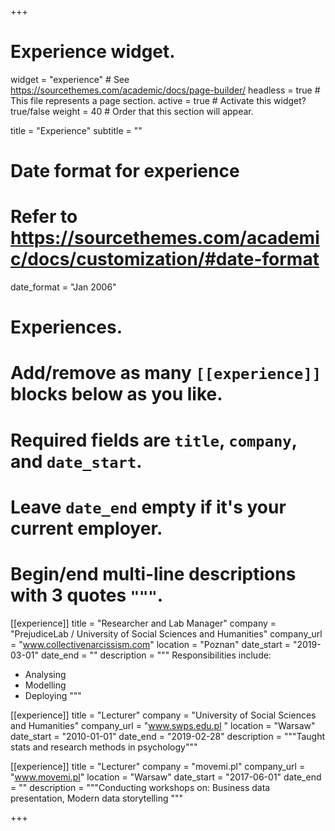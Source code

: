 +++
# Experience widget.
widget = "experience"  # See https://sourcethemes.com/academic/docs/page-builder/
headless = true  # This file represents a page section.
active = true  # Activate this widget? true/false
weight = 40  # Order that this section will appear.

title = "Experience"
subtitle = ""

# Date format for experience
#   Refer to https://sourcethemes.com/academic/docs/customization/#date-format
date_format = "Jan 2006"

# Experiences.
#   Add/remove as many `[[experience]]` blocks below as you like.
#   Required fields are `title`, `company`, and `date_start`.
#   Leave `date_end` empty if it's your current employer.
#   Begin/end multi-line descriptions with 3 quotes `"""`.
[[experience]]
  title = "Researcher and Lab Manager"
  company = "PrejudiceLab / University of Social Sciences and Humanities"
  company_url = "www.collectivenarcissism.com"
  location = "Poznan"
  date_start = "2019-03-01"
  date_end = ""
  description = """
  Responsibilities include:
  
  * Analysing
  * Modelling
  * Deploying
  """

[[experience]]
  title = "Lecturer"
  company = "University of Social Sciences and Humanities"
  company_url = "www.swps.edu.pl  "
  location = "Warsaw"
  date_start = "2010-01-01"
  date_end = "2019-02-28"
  description = """Taught stats and research methods in psychology"""
  
[[experience]]
  title = "Lecturer"
  company = "movemi.pl"
  company_url = "www.movemi.pl"
  location = "Warsaw"
  date_start = "2017-06-01"
  date_end = ""
  description = """Conducting workshops on: Business data presentation, Modern data storytelling """

+++
